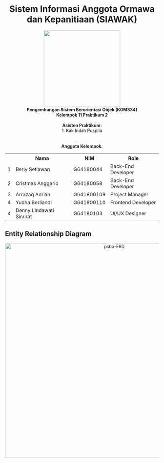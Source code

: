 <div align="center">
 <h1>Sistem Informasi Anggota Ormawa dan Kepanitiaan (SIAWAK)</h1>
 <img src="https://upload.wikimedia.org/wikipedia/commons/1/15/Bogor_Agricultural_University_%28IPB%29_symbol.svg" width=250px>
 <br>
 <b>Pengembangan Sistem Berorientasi Objek (KOM334)<br>
 Kelompok 11 Praktikum 2</b>
 <br><br>
 <b> Asisten Praktikum: </b> <br>
 1. Kak Indah Puspita <br>
 <br><br>
 <b> Anggota Kelompok: </b>
 <table>
    <tr>
      <th></th>
      <th>Nama</th>
      <th>NIM</th>
      <th>Role</th>
    </tr>
    <tr>
      <td>1</td>
      <td>Berly Setiawan</td>
      <td>G64180044</td>
      <td>Back-End Developer</td>
    </tr>
    <tr>
      <td>2</td>
      <td>Cristmas Anggario</td>
      <td>G64180058</td>
      <td>Back-End Developer</td>
    </tr>
    <tr>
      <td>3</td>
      <td>Arrazaq Adrian</td>
      <td>G641800109</td>
      <td>Project Manager</td>
    </tr>
    <tr>
      <td>4</td>
      <td>Yudha Berliandi</td>
      <td>G641800110</td>
      <td>Frontend Developer</td>
    </tr>
    <tr>
      <td>4</td>
      <td>Denny LIndawati Sinurat</td>
      <td>G64180103</td>
      <td>UI/UX Designer</td>
    </tr>
  </table>
</div>

## Entity Relationship Diagram<br>
<p align="center">
<a>
<img src="![psbo-ERD](https://user-images.githubusercontent.com/74443498/120632890-ac9ae100-c493-11eb-874b-76083ffce998.png)", alt="psbo-ERD", width=700>
</a>
</p>
